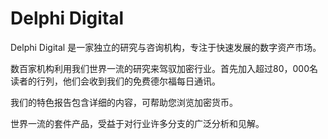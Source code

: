 # 

# Delphi Digital

Delphi Digital 是一家独立的研究与咨询机构，专注于快速发展的数字资产市场。

数百家机构利用我们世界一流的研究来驾驭加密行业。首先加入超过80，000名读者的行列，他们会收到我们的免费德尔福每日通讯。

我们的特色报告包含详细的内容，可帮助您浏览加密货币。

世界一流的套件产品，受益于对行业许多分支的广泛分析和见解。

